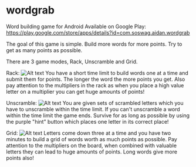 # wordgrab
Word building game for Android
Available on Google Play: https://play.google.com/store/apps/details?id=com.soswag.aidan.wordgrab

The goal of this game is simple. Build more words for more points. Try to get as many points as possible.

There are 3 game modes, Rack, Unscramble and Grid.

Rack:
![Alt text](https://lh3.googleusercontent.com/87s1PZ3EVZaJdp904OeIgPgVEQTMYEPaWDE4S50XnXg6sJcDIMsdx6NEwI3n5N7SacNK=h900 "Rack")
You have a short time limit to build words one at a time and submit them for points. The longer the word the more points you get. Also pay attention to the multipliers in the rack as when you place a high value letter on a multiplier you can get huge amounts of points!

Unscramble:
![Alt text](https://lh3.googleusercontent.com/Hp4qtqNbVwRRDXus5R8V3fQZBxF9KsWse8ikdW9EsatEgroxLF66L7ceTWZg68i9WTI=h900 "Unscramble")
You are given sets of scrambled letters which you have to unscramble within the time limit. If you can't unscramble a word within the time limit the game ends. Survive for as long as possible by using the purple "hint" button which places one letter in its correct place!

Grid:
![Alt text](https://lh3.googleusercontent.com/Kt62WO4uUIlTDQZOcaQchB4OC5czHmJ4YvCMUcyLdE-3fuCUWnL4BDlBPAD6ZYDZFzJn=h900 "Grid")
Letters come down three at a time and you have two minutes to build a grid of words worth as much points as possible. Pay attention to the multipliers on the board, when combined with valuable letters they can lead to huge amounts of points. Long words give more points also!
